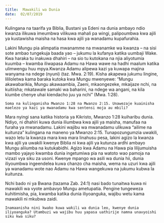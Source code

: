 ```yaml
---
title:  Mawakili wa Dunia
date:  02/07/2019
---
```


Kulingana na taarifa ya Biblia, Bustani ya Edeni na dunia ambayo ndio kwanza ilikuwa imeumbwa vilikuwa mahali pa wingi, palipoumbwa kwa ajili ya kustawisha maisha na hasa kwa ajili ya wanadamu kupafurahia.

Lakini Mungu pia alimpatia mwanamme na mwanamke wa kwanza – na sisi sote ambao tungekuja baada yao – jukumu la kufanya katika uumbaji Wake. Kwa haraka tu inakuwa dhahiri – na sio tu kutokana na njia aliyotumia kuumba – kwamba iliwapasa Adamu na Hawa wawe na hadhi maalum katika ulimwengu huu mpya.Kwanza Adamu alipewa kazi ya kuwapa majina wanyama na ndege (nyuni) (taz. Mwa. 2:19). Kisha akapewa jukumu lingine, lililoletwa kama baraka kutoka kwa Mungu mwenyewe: “Mungu akawabarikia, Mungu akawaambia, Zaeni, mkaongezeke, mkaijaze nchi, na kuitiisha; mkatawale samaki wa baharini, na ndege wa angani, na kila kiumbe chenye uhai kiendacho juu ya nchi” (Mwa. 1:28).

`Soma na kulinganisha Mwanzo 1:28 na Mwanzo 2:15. Unawezaje kuainisha maelezo ya kazi ya mwanadamu kwa sentensi moja au mbili?`

Mara nyingi sana katika historia ya Kikristo, Mwanzo 1:28 kuiharibu dunia. Ndiyo, ni dhahiri kuwa dunia iliumbwa kwa ajili ya maisha, manufaa na furaha ya mwanadamu. Lakini wajibu wa mwanadamu ulikuwa “ailime na kuitunza” kulingana na maneno ya Mwanzo 2:15. Tunapozungumzia uwakili, wazo letu la kwanza mara kwa mara linahusu pesa, lakini agizo la kwanza kwa ajili ya uwakili kwenye Biblia ni kwa ajili ya kutunza ardhi ambayo Mungu aliiumba na kutukabidhi. Agizo kwa Adamu na Hawa pia lilijumuisha mambo yajayo kwamba dunia ingetumiwa pia na watoto wao pamoja na vizazi vya siku za usoni. Kwenye mpango wa asili wa dunia hii, dunia iliyoumbwa ingeendelea kuwa chanzo cha maisha, wema na uzuri kwa ajili ya wanadamu wote nao Adamu na Hawa wangekuwa na jukumu kubwa la kuitunza.

Nchi bado ni ya Bwana (tazama Zab. 24:1) nasi bado tunaitwa kuwa ni mawakili wa vyote ambavyo Mungu ametupatia. Pengine tungeweza kuhitimisha, pia, kwamba katika dunia iliyoanguka, wajibu wetu kama mawakili ni mkubwa zaidi.

`Inamaanisha nini kwako kuwa wakili wa dunia leo, kwenye dunia iliyoanguka? Utambuzi wa wajibu huu yapasa uathirije namna unavyoishi siku kwa siku?`